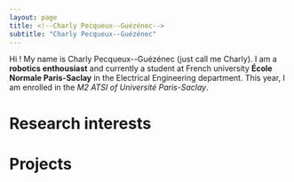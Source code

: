 ```yaml
---
layout: page
title: <!--Charly Pecqueux--Guézénec-->
subtitle: "Charly Pecqueux--Guézénec"
---
```


Hi ! My name is Charly Pecqueux--Guézénec (just call me Charly). I am a **robotics enthousiast** and currently a student at French university **École Normale Paris-Saclay** in the Electrical Engineering department. This year, I am enrolled in the *M2 ATSI of Université Paris-Saclay*.

# Research interests

# Projects 

